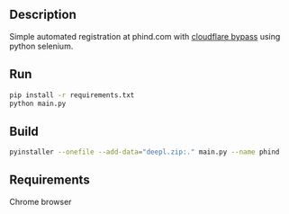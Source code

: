 ## Description

Simple automated registration at phind.com
with [cloudflare bypass](https://github.com/ultrafunkamsterdam/undetected-chromedriver/tree/master) using python
selenium.

## Run

```bash
pip install -r requirements.txt
python main.py
```

## Build

```bash
pyinstaller --onefile --add-data="deepl.zip:." main.py --name phind
```

## Requirements

Chrome browser
